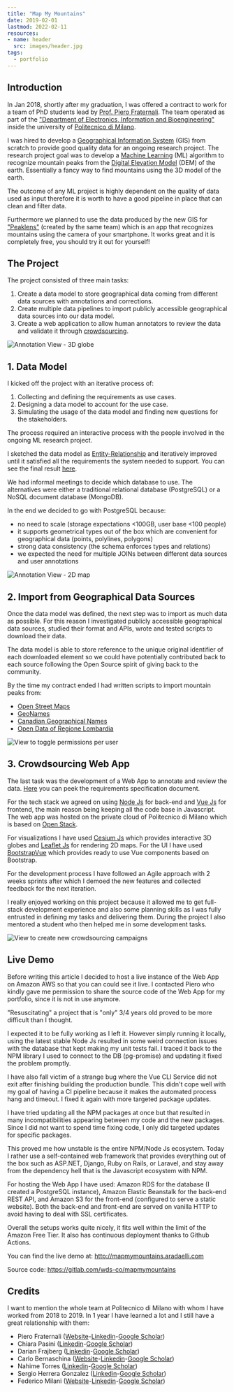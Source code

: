 ```yaml
---
title: "Map My Mountains"
date: 2019-02-01
lastmod: 2022-02-11
resources:
- name: header
  src: images/header.jpg
tags:
  - portfolio
---
```


## Introduction

In Jan 2018, shortly after my graduation, I was offered a contract to work for a team of PhD students lead by [Prof. Piero Fraternali](https://fraternali.faculty.polimi.it/). The team operated as part of the ["Department of Electronics, Information and Bioengineering"](https://www.deib.polimi.it/eng/home-page) inside the university of [Politecnico di Milano](https://www.polimi.it/).

I was hired to develop a [Geographical Information System](https://en.wikipedia.org/wiki/Geographic_information_system) (GIS) from scratch to provide good quality data for an ongoing research project. The research project goal was to develop a [Machine Learning](https://en.wikipedia.org/wiki/Machine_learning) (ML) algorithm to recognize mountain peaks from the [Digital Elevation Model](https://en.wikipedia.org/wiki/Digital_elevation_model) (DEM) of the earth. Essentially a fancy way to find mountains using the 3D model of the earth.

The outcome of any ML project is highly dependent on the quality of data used as input therefore it is worth to have a good pipeline in place that can clean and filter data.

Furthermore we planned to use the data produced by the new GIS for ["Peaklens"](https://peaklens.com/) (created by the same team) which is an app that recognizes mountains using the camera of your smartphone. It works great and it is completely free, you should try it out for yourself!

## The Project

The project consisted of three main tasks:
1. Create a data model to store geographical data coming from different data sources with annotations and corrections.
2. Create multiple data pipelines to import publicly accessible geographical data sources into our data model.
3. Create a web application to allow human annotators to review the data and validate it through [crowdsourcing](https://en.wikipedia.org/wiki/Crowdsourcing).

![Annotation View - 3D globe](images/1.jpg)

## 1. Data Model

I kicked off the project with an iterative process of:
1. Collecting and defining the requirements as use cases.
2. Designing a data model to account for the use case.
3. Simulating the usage of the data model and finding new questions for the stakeholders.

The process required an interactive process with the people involved in the ongoing ML research project.

I sketched the data model as [Entity-Relationship](https://en.wikipedia.org/wiki/Entity%E2%80%93relationship_model) and iteratively improved until it satisfied all the requirements the system needed to support. You can see the final result [here](https://gitlab.com/wds-co/mapmymountains/-/tree/main/data-model).

We had informal meetings to decide which database to use. The alternatives were either a traditional relational database (PostgreSQL) or a NoSQL document database (MongoDB).

In the end we decided to go with PostgreSQL because:
- no need to scale (storage expectations <100GB, user base <100 people)
- it supports geometrical types out of the box which are convenient for geographical data (points, polylines, polygons)
- strong data consistency (the schema enforces types and relations)
- we expected the need for multiple JOINs between different data sources and user annotations

![Annotation View - 2D map](images/2.jpg)

## 2. Import from Geographical Data Sources

Once the data model was defined, the next step was to import as much data as possible. For this reason I investigated publicly accessible geographical data sources, studied their format and APIs, wrote and tested scripts to download their data.

The data model is able to store reference to the unique original identifier of each downloaded element so we could have potentially contributed back to each source following the Open Source spirit of giving back to the community.

By the time my contract ended I had written scripts to import mountain peaks from:
- [Open Street Maps](https://www.openstreetmap.org/)
- [GeoNames](https://www.geonames.org/)
- [Canadian Geographical Names](https://www.nrcan.gc.ca/)
- [Open Data of Regione Lombardia](https://www.dati.lombardia.it/)

![View to toggle permissions per user](images/3.png)

## 3. Crowdsourcing Web App

The last task was the development of a Web App to annotate and review the data. [Here](https://1drv.ms/w/s!Ar26l2ZvsfJh-2Ntn2FmqRLeCGiJ?e=EJBBAs) you can peek the requirements specification document.

For the tech stack we agreed on using [Node Js](https://nodejs.org/) for back-end and [Vue Js](https://vuejs.org/) for frontend, the main reason being keeping all the code base in Javascript. The web app was hosted on the private cloud of Politecnico di Milano which is based on [Open Stack](https://www.openstack.org/).

For visualizations I have used [Cesium Js](https://cesium.com/platform/cesiumjs/) which provides interactive 3D globes and [Leaflet Js](https://leafletjs.com/) for rendering 2D maps. For the UI I have used [BootstrapVue](https://bootstrap-vue.org/) which provides ready to use Vue components based on Bootstrap.

For the development process I have followed an Agile approach with 2 weeks sprints after which I demoed the new features and collected feedback for the next iteration.

I really enjoyed working on this project because it allowed me to get full-stack development experience and also some planning skills as I was fully entrusted in defining my tasks and delivering them. During the project I also mentored a student who then helped me in some development tasks.

![View to create new crowdsourcing campaigns](images/4.png)

## Live Demo

Before writing this article I decided to host a live instance of the Web App on Amazon AWS so that you can could see it live. I contacted Piero who kindly gave me permission to share the source code of the Web App for my portfolio, since it is not in use anymore.

"Resuscitating" a project that is "only" 3/4 years old proved to be more difficult than I thought.

I expected it to be fully working as I left it. However simply running it locally, using the latest stable Node Js resulted in some weird connection issues with the database that kept making my unit tests fail. I traced it back to the NPM library I used to connect to the DB (pg-promise) and updating it fixed the problem promptly.

I have also fall victim of a strange bug where the Vue CLI Service did not exit after finishing building the production bundle. This didn't cope well with my goal of having a CI pipeline because it makes the automated process hang and timeout. I fixed it again with more targeted package updates.

I have tried updating all the NPM packages at once but that resulted in many incompatibilities appearing between my code and the new packages. Since I did not want to spend time fixing code, I only did targeted updates for specific packages.

This proved me how unstable is the entire NPM/Node Js ecosystem. Today I rather use a self-contained web framework that provides everything out of the box such as ASP.NET, Django, Ruby on Rails, or Laravel, and stay away from the dependency hell that is the Javascript ecosystem with NPM.

For hosting the Web App I have used: Amazon RDS for the database (I created a PostgreSQL instance), Amazon Elastic Beanstalk for the back-end REST API, and Amazon S3 for the front-end (configured to serve a static website). Both the back-end and front-end are served on vanilla HTTP to avoid having to deal with SSL certificates.

Overall the setups works quite nicely, it fits well within the limit of the Amazon Free Tier. It also has continuous deployment thanks to Github Actions. 

You can find the live demo at: http://mapmymountains.aradaelli.com

Source code: https://gitlab.com/wds-co/mapmymountains

## Credits

I want to mention the whole team at Politecnico di Milano with whom I have worked from 2018 to 2019. In 1 year I have learned a lot and I still have a great relationship with them:
- Piero Fraternali ([Website](https://fraternali.faculty.polimi.it/)-[Linkedin](https://www.linkedin.com/in/pierofraternali/)-[Google Scholar](https://scholar.google.co.uk/citations?user=IhFm8bIAAAAJ))
- Chiara Pasini ([Linkedin](https://www.linkedin.com/in/chiara-pasini-6091a7b5/)-[Google Scholar](https://scholar.google.co.uk/citations?user=KC8ZkF0AAAAJ))
- Darian Frajberg ([Linkedin](https://www.linkedin.com/in/darianf/)-[Google Scholar](https://scholar.google.co.uk/citations?user=fWJsLhgAAAAJ))
- Carlo Bernaschina ([Website](https://www.bernaschina.com/)-[Linkedin](https://www.linkedin.com/in/b3rn475/)-[Google Scholar](https://scholar.google.co.uk/citations?user=Pt83gAMAAAAJ))
- Nahime Torres ([Linkedin](https://www.linkedin.com/in/rocionahimetorres/)-[Google Scholar](https://scholar.google.co.uk/citations?user=7dZV0f8AAAAJ))
- Sergio Herrera Gonzalez ([Linkedin](https://www.linkedin.com/in/herrera-sergio/)-[Google Scholar](https://scholar.google.com/citations?user=lCD71y0AAAAJ))
- Federico Milani ([Website](https://www.milanif.it/)-[Linkedin](https://www.linkedin.com/in/federico-milani/)-[Google Scholar](https://scholar.google.com/citations?user=Mtj9iDAAAAAJ))